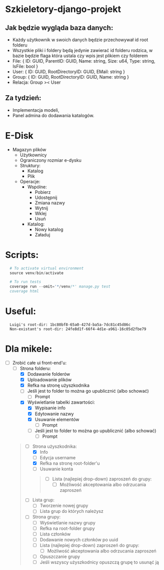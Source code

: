 # Szkieletory-django-projekt

## Jak będzie wygląda baza danych:
- Każdy użytkownik w swoich danych będzie przechowywał id root folderu
- Wszystkie pliki i foldery będą jedynie zawierać id folderu rodzica, w bazie będzie flaga która ustala czy wpis jest plikiem czy folderem
- File: { ID: GUID, ParentID: GUID, Name: string, Size: u64, Type: string, IsFile: bool }
- User: { ID: GUID, RootDirectoryID: GUID, EMail: string }
- Group: { ID: GUID, RootDirectoryID: GUID, Name: string }
- Relacja: Group >< User

## Za tydzień:
- Implementacja modeli,
- Panel admina do dodawania katalogów.


# E-Disk
- Magazyn plików
  - Użytkownicy
  - Ograniczony rozmiar e-dysku
  - Struktury:
    - Katalog
    - Plik
  - Operacje:
    - Wspólne:
      - Pobierz
      - Udostępnij
      - Zmiana nazwy
      - Wytnij
      - Wklej
      - Usuń
    - Katalog:
      - Nowy katalog
      - Załaduj

# Scripts:
```s
  # To activate virtual environment
  source venv/bin/activate

  # To run tests
  coverage run --omit='*/venv/*' manage.py test
  coverage html
```
# Useful:
```
  Luigi's root-dir: 1bc80bf8-65a0-427d-ba5a-7dc81c45d86c
  Non-existant's root-dir: 24fe8d1f-66f4-4d1e-a961-16c05d2fbe79
```

# Dla mikele:

- [ ] Zrobić całe ui front-end'u:
  - [ ] Strona folderu:
    - [x] Dodawanie folderów
    - [x] Uploadowanie plików
    - [x] Refka na stronę użyszkodnika
    + [ ] Jeśli jest to folder to można go upublicznić (albo schować)
      - [ ] Prompt
    - [x] Wyświetlanie tabelki zawartości:
      - [x] Wypisanie info
      - [x] Edytowanie nazwy
      - [x] Usuwanie elementów
        - [ ] Prompt
      + [ ] Jeśli jest to folder to można go upublicznić (albo schować)
        - [ ] Prompt
  > - [ ] Strona użyszkodnika:
  >   - [x] Info
  >   - [ ] Edycja username
  >   - [x] Refka na stronę root-folder'u
  >   * [ ] Usuwanie konta
  >   > - [ ] Lista (najlepiej drop-down) zaproszeń do grupy:
  >   >   - [ ] Możliwość akceptowania albo odrzucania zaproszeń
    > - [ ] Lista grup:
    >   - [ ] Tworzenie nowej grupy
    >   - [ ] Lista grup do których należysz
  > - [ ] Strona grupy:
  >   - [ ] Wyświetlanie nazwy grupy
  >   - [ ] Refka na root-folder grupy
  >   - [ ] Lista członków
  >   - [ ] Dodawanie nowych członków po uuid
  >   - [ ] Lista (najlepiej drop-down) zaproszeń do grupy:
  >     - [ ] Możliwość akceptowania albo odrzucania zaproszeń
  >   - [ ] Opuszczanie grupy
  >   * [ ] Jeśli wszyscy użyszkodnicy opuszczą grupę to usunąć ją
